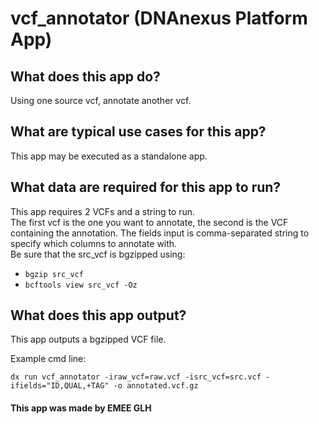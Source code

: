 <!-- dx-header -->
# vcf_annotator (DNAnexus Platform App)

## What does this app do?
Using one source vcf, annotate another vcf.

## What are typical use cases for this app?
This app may be executed as a standalone app.

## What data are required for this app to run?
This app requires 2 VCFs and a string to run.  
The first vcf is the one you want to annotate, the second is the VCF containing the annotation. The fields input is comma-separated string to specify which columns to annotate with.  
Be sure that the src_vcf is bgzipped using:
- `bgzip src_vcf`
- `bcftools view src_vcf -Oz`

## What does this app output?
This app outputs a bgzipped VCF file.

Example cmd line:
```
dx run vcf_annotator -iraw_vcf=raw.vcf -isrc_vcf=src.vcf -ifields="ID,QUAL,+TAG" -o annotated.vcf.gz
```


#### This app was made by EMEE GLH
